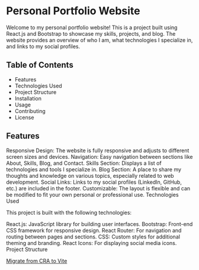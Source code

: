 # Personal Portfolio Website
Welcome to my personal portfolio website! This is a project built using React.js and Bootstrap to showcase my skills, projects, and blog. The website provides an overview of who I am, what technologies I specialize in, and links to my social profiles.

## Table of Contents
- Features
- Technologies Used
- Project Structure
- Installation
- Usage
- Contributing
- License

## Features
Responsive Design: The website is fully responsive and adjusts to different screen sizes and devices.
Navigation: Easy navigation between sections like About, Skills, Blog, and Contact.
Skills Section: Displays a list of technologies and tools I specialize in.
Blog Section: A place to share my thoughts and knowledge on various topics, especially related to web development.
Social Links: Links to my social profiles (LinkedIn, GitHub, etc.) are included in the footer.
Customizable: The layout is flexible and can be modified to fit your own personal or professional use.
Technologies Used

This project is built with the following technologies:

React.js: JavaScript library for building user interfaces.
Bootstrap: Front-end CSS framework for responsive design.
React Router: For navigation and routing between pages and sections.
CSS: Custom styles for additional theming and branding.
React Icons: For displaying social media icons.
Project Structure

[Migrate from CRA to Vite](https://www.robinwieruch.de/vite-create-react-app/)